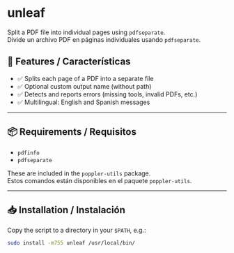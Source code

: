 # unleaf

Split a PDF file into individual pages using `pdfseparate`.  
Divide un archivo PDF en páginas individuales usando `pdfseparate`.

## 🧩 Features / Características

- ✅ Splits each page of a PDF into a separate file  
- ✅ Optional custom output name (without path)  
- ✅ Detects and reports errors (missing tools, invalid PDFs, etc.)  
- ✅ Multilingual: English and Spanish messages  

---

## 📦 Requirements / Requisitos

- `pdfinfo`  
- `pdfseparate`  

These are included in the `poppler-utils` package.  
Estos comandos están disponibles en el paquete `poppler-utils`.

---

## 📥 Installation / Instalación

Copy the script to a directory in your `$PATH`, e.g.:

```sh
sudo install -m755 unleaf /usr/local/bin/
